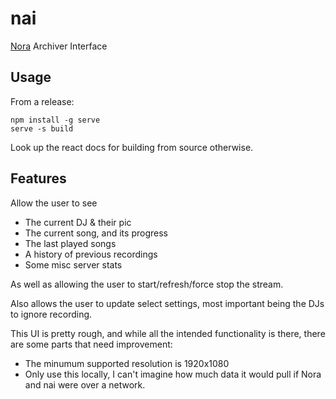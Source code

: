 # nai
[Nora](https://github.com/Linkcube/Nora) Archiver Interface

## Usage
From a release:

```
npm install -g serve
serve -s build
```

Look up the react docs for building from source otherwise.

## Features

Allow the user to see
- The current DJ & their pic
- The current song, and its progress
- The last played songs
- A history of previous recordings
- Some misc server stats

As well as allowing the user to start/refresh/force stop the stream.

Also allows the user to update select settings, most important being the DJs to ignore recording.

This UI is pretty rough, and while all the intended functionality is there, there are some parts that need improvement:
- The minumum supported resolution is 1920x1080
- Only use this locally, I can't imagine how much data it would pull if Nora and nai were over a network.
